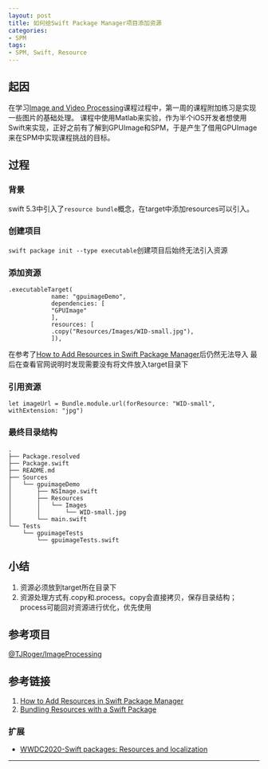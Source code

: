 ```yaml
---
layout: post
title: 如何给Swift Package Manager项目添加资源
categories:
- SPM
tags:
- SPM, Swift, Resource
---
```



## 起因
在学习[Image and Video Processing](https://www.coursera.org/learn/image-processing/supplement/7prrE/optional-programming-exercises)课程过程中，第一周的课程附加练习是实现一些图片的基础处理。
课程中使用Matlab来实验，作为半个iOS开发者想使用Swift来实现，正好之前有了解到GPUImage和SPM，于是产生了借用GPUImage来在SPM中实现课程挑战的目标。

## 过程
### 背景
swift 5.3中引入了`resource bundle`概念，在target中添加resources可以引入。
### 创建项目
`swift package init --type executable`创建项目后始终无法引入资源
### 添加资源
```
.executableTarget(
            name: "gpuimageDemo",
            dependencies: [
            "GPUImage"
            ],
            resources: [
            .copy("Resources/Images/WID-small.jpg"),
            ]),
```
在参考了[How to Add Resources in Swift Package Manager](https://betterprogramming.pub/how-to-add-resources-in-swift-package-manager-c437d44ec593)后仍然无法导入
最后在查看官网说明时发现需要没有将文件放入target目录下

### 引用资源
`let imageUrl = Bundle.module.url(forResource: "WID-small", withExtension: "jpg")`

### 最终目录结构
```
.
├── Package.resolved
├── Package.swift
├── README.md
├── Sources
│   └── gpuimageDemo
│       ├── NSImage.swift
│       ├── Resources
│       │   └── Images
│       │       └── WID-small.jpg
│       └── main.swift
└── Tests
    └── gpuimageTests
        └── gpuimageTests.swift
```

## 小结
1. 资源必须放到target所在目录下  
2. 资源处理方式有.copy和.process。copy会直接拷贝，保存目录结构；process可能回对资源进行优化，优先使用

## 参考项目
[@TJRoger/ImageProcessing](https://github.com/TJRoger/ImageProcessing)

## 参考链接
1. [How to Add Resources in Swift Package Manager](https://betterprogramming.pub/how-to-add-resources-in-swift-package-manager-c437d44ec593)
2. [Bundling Resources with a Swift Package](https://developer.apple.com/documentation/swift_packages/bundling_resources_with_a_swift_package)

### 扩展
- [WWDC2020-Swift packages: Resources and localization](https://developer.apple.com/videos/play/wwdc2020/10169/)

----
